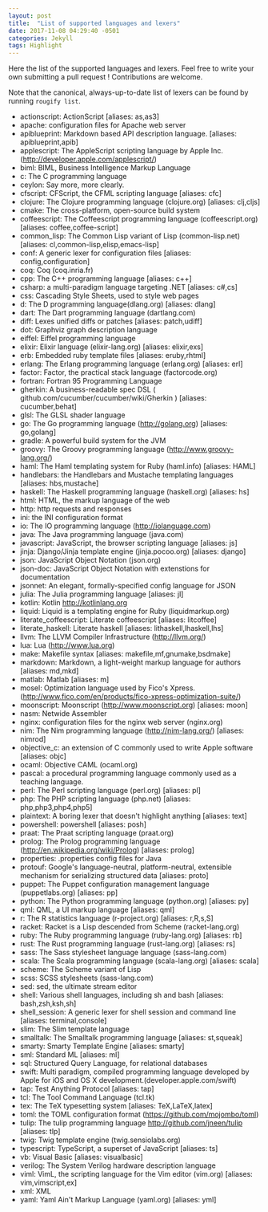 ```yaml
---
layout: post
title:  "List of supported languages and lexers"
date: 2017-11-08 04:29:40 -0501
categories: Jekyll
tags: Highlight
---
```

<p>Here the list of the supported languages and lexers. Feel free to write your own submitting a pull request ! Contributions are welcome.</p>
<p>Note that the canonical, always-up-to-date list of lexers can be found by running <code>rougify list</code>.</p>
<ul>
<li>actionscript: ActionScript [aliases: as,as3]</li>
<li>apache: configuration files for Apache web server</li>
<li>apiblueprint: Markdown based API description language. [aliases: apiblueprint,apib]</li>
<li>applescript: The AppleScript scripting language by Apple Inc. (<a href="http://developer.apple.com/applescript/">http://developer.apple.com/applescript/</a>)</li>
<li>biml: BIML, Business Intelligence Markup Language</li>
<li>c: The C programming language</li>
<li>ceylon: Say more, more clearly.</li>
<li>cfscript: CFScript, the CFML scripting language [aliases: cfc]</li>
<li>clojure: The Clojure programming language (clojure.org) [aliases: clj,cljs]</li>
<li>cmake: The cross-platform, open-source build system</li>
<li>coffeescript: The Coffeescript programming language (coffeescript.org) [aliases: coffee,coffee-script]</li>
<li>common_lisp: The Common Lisp variant of Lisp (common-lisp.net) [aliases: cl,common-lisp,elisp,emacs-lisp]</li>
<li>conf: A generic lexer for configuration files [aliases: config,configuration]</li>
<li>coq: Coq (coq.inria.fr)</li>
<li>cpp: The C++ programming language [aliases: c++]</li>
<li>csharp: a multi-paradigm language targeting .NET [aliases: c#,cs]</li>
<li>css: Cascading Style Sheets, used to style web pages</li>
<li>d: The D programming language(dlang.org) [aliases: dlang]</li>
<li>dart: The Dart programming language (dartlang.com)</li>
<li>diff: Lexes unified diffs or patches [aliases: patch,udiff]</li>
<li>dot: Graphviz graph description language</li>
<li>eiffel: Eiffel programming language</li>
<li>elixir: Elixir language (elixir-lang.org) [aliases: elixir,exs]</li>
<li>erb: Embedded ruby template files [aliases: eruby,rhtml]</li>
<li>erlang: The Erlang programming language (erlang.org) [aliases: erl]</li>
<li>factor: Factor, the practical stack language (factorcode.org)</li>
<li>fortran: Fortran 95 Programming Language</li>
<li>gherkin: A business-readable spec DSL ( github.com/cucumber/cucumber/wiki/Gherkin ) [aliases: cucumber,behat]</li>
<li>glsl: The GLSL shader language</li>
<li>go: The Go programming language (<a href="http://golang.org">http://golang.org</a>) [aliases: go,golang]</li>
<li>gradle: A powerful build system for the JVM</li>
<li>groovy: The Groovy programming language (<a href="http://www.groovy-lang.org/">http://www.groovy-lang.org/</a>)</li>
<li>haml: The Haml templating system for Ruby (haml.info) [aliases: HAML]</li>
<li>handlebars: the Handlebars and Mustache templating languages [aliases: hbs,mustache]</li>
<li>haskell: The Haskell programming language (haskell.org) [aliases: hs]</li>
<li>html: HTML, the markup language of the web</li>
<li>http: http requests and responses</li>
<li>ini: the INI configuration format</li>
<li>io: The IO programming language (<a href="http://iolanguage.com">http://iolanguage.com</a>)</li>
<li>java: The Java programming language (java.com)</li>
<li>javascript: JavaScript, the browser scripting language [aliases: js]</li>
<li>jinja: Django/Jinja template engine (jinja.pocoo.org) [aliases: django]</li>
<li>json: JavaScript Object Notation (json.org)</li>
<li>json-doc: JavaScript Object Notation with extenstions for documentation</li>
<li>jsonnet: An elegant, formally-specified config language for JSON</li>
<li>julia: The Julia programming language [aliases: jl]</li>
<li>kotlin: Kotlin <a href="http://kotlinlang.org">http://kotlinlang.org</a>
</li>
<li>liquid: Liquid is a templating engine for Ruby (liquidmarkup.org)</li>
<li>literate_coffeescript: Literate coffeescript [aliases: litcoffee]</li>
<li>literate_haskell: Literate haskell [aliases: lithaskell,lhaskell,lhs]</li>
<li>llvm: The LLVM Compiler Infrastructure (<a href="http://llvm.org/">http://llvm.org/</a>)</li>
<li>lua: Lua (<a href="http://www.lua.org">http://www.lua.org</a>)</li>
<li>make: Makefile syntax [aliases: makefile,mf,gnumake,bsdmake]</li>
<li>markdown: Markdown, a light-weight markup language for authors [aliases: md,mkd]</li>
<li>matlab: Matlab [aliases: m]</li>
<li>mosel: Optimization language used by Fico's Xpress. (<a href="http://www.fico.com/en/products/fico-xpress-optimization-suite/">http://www.fico.com/en/products/fico-xpress-optimization-suite/</a>)</li>
<li>moonscript: Moonscript (<a href="http://www.moonscript.org">http://www.moonscript.org</a>) [aliases: moon]</li>
<li>nasm: Netwide Assembler</li>
<li>nginx: configuration files for the nginx web server (nginx.org)</li>
<li>nim: The Nim programming language (<a href="http://nim-lang.org/">http://nim-lang.org/</a>) [aliases: nimrod]</li>
<li>objective_c: an extension of C commonly used to write Apple software [aliases: objc]</li>
<li>ocaml: Objective CAML (ocaml.org)</li>
<li>pascal: a procedural programming language commonly used as a teaching language.</li>
<li>perl: The Perl scripting language (perl.org) [aliases: pl]</li>
<li>php: The PHP scripting language (php.net) [aliases: php,php3,php4,php5]</li>
<li>plaintext: A boring lexer that doesn't highlight anything [aliases: text]</li>
<li>powershell: powershell [aliases: posh]</li>
<li>praat: The Praat scripting language (praat.org)</li>
<li>prolog: The Prolog programming language (<a href="http://en.wikipedia.org/wiki/Prolog">http://en.wikipedia.org/wiki/Prolog</a>) [aliases: prolog]</li>
<li>properties: .properties config files for Java</li>
<li>protouf: Google's language-neutral, platform-neutral, extensible mechanism for serializing structured data [aliases: proto]</li>
<li>puppet: The Puppet configuration management language (puppetlabs.org) [aliases: pp]</li>
<li>python: The Python programming language (python.org) [aliases: py]</li>
<li>qml: QML, a UI markup language [aliases: qml]</li>
<li>r: The R statistics language (r-project.org) [aliases: r,R,s,S]</li>
<li>racket: Racket is a Lisp descended from Scheme (racket-lang.org)</li>
<li>ruby: The Ruby programming language (ruby-lang.org) [aliases: rb]</li>
<li>rust: The Rust programming language (rust-lang.org) [aliases: rs]</li>
<li>sass: The Sass stylesheet language language (sass-lang.com)</li>
<li>scala: The Scala programming language (scala-lang.org) [aliases: scala]</li>
<li>scheme: The Scheme variant of Lisp</li>
<li>scss: SCSS stylesheets (sass-lang.com)</li>
<li>sed: sed, the ultimate stream editor</li>
<li>shell: Various shell languages, including sh and bash [aliases: bash,zsh,ksh,sh]</li>
<li>shell_session: A generic lexer for shell session and command line [aliases: terminal,console]</li>
<li>slim: The Slim template language</li>
<li>smalltalk: The Smalltalk programming language [aliases: st,squeak]</li>
<li>smarty: Smarty Template Engine [aliases: smarty]</li>
<li>sml: Standard ML [aliases: ml]</li>
<li>sql: Structured Query Language, for relational databases</li>
<li>swift: Multi paradigm, compiled programming language developed by Apple for iOS and OS X development.(developer.apple.com/swift)</li>
<li>tap: Test Anything Protocol [aliases: tap]</li>
<li>tcl: The Tool Command Language (tcl.tk)</li>
<li>tex: The TeX typesetting system [aliases: TeX,LaTeX,latex]</li>
<li>toml: the TOML configuration format (<a href="https://github.com/mojombo/toml">https://github.com/mojombo/toml</a>)</li>
<li>tulip: The tulip programming language <a href="http://github.com/jneen/tulip">http://github.com/jneen/tulip</a> [aliases: tlp]</li>
<li>twig: Twig template engine (twig.sensiolabs.org)</li>
<li>typescript: TypeScript, a superset of JavaScript [aliases: ts]</li>
<li>vb: Visual Basic [aliases: visualbasic]</li>
<li>verilog: The System Verilog hardware description language</li>
<li>viml: VimL, the scripting language for the Vim editor (vim.org) [aliases: vim,vimscript,ex]</li>
<li>xml: XML</li>
<li>yaml: Yaml Ain't Markup Language (yaml.org) [aliases: yml]</li>
